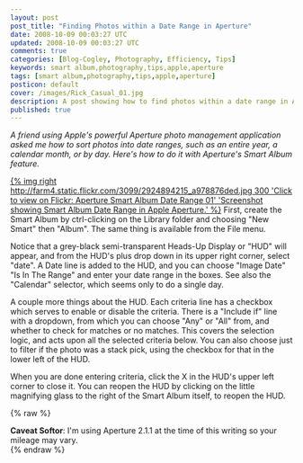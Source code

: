 ```yaml
---           
layout: post
post_title: "Finding Photos within a Date Range in Aperture"
date: 2008-10-09 00:03:27 UTC
updated: 2008-10-09 00:03:27 UTC
comments: true
categories: [Blog-Cogley, Photography, Efficiency, Tips]
keywords: smart album,photography,tips,apple,aperture
tags: [smart album,photography,tips,apple,aperture]
posticon: default
cover: /images/Rick_Casual_01.jpg
description: A post showing how to find photos within a date range in Apple Aperture, from Rick Cogley.
published: true
---
```


_A friend using Apple's powerful Aperture photo management application asked me how to sort photos into date ranges, such as an entire year, a calendar month, or by day. Here's how to do it with Aperture's Smart Album feature._

<!--more--> 

[{% img right http://farm4.static.flickr.com/3099/2924894215_a978876ded.jpg 300 'Click to view on Flickr: Aperture Smart Album Date Range 01' 'Screenshot showing Smart Album Date Range in Apple Aperture.' %}](http://www.flickr.com/photos/81796435@N00/2924894215) First, create the Smart Album by ctrl-clicking on the Library folder and choosing "New Smart" then "Album". The same thing is available from the File menu. 

Notice that a grey-black semi-transparent Heads-Up Display or "HUD" will appear, and from the HUD's plus drop down in its upper right corner, select "date". A Date line is added to the HUD, and you can choose "Image Date" "Is In The Range" and enter your date range in the boxes. See also the "Calendar" selector, which seems only to do a single day. 

A couple more things about the HUD. Each criteria line has a checkbox which serves to enable or disable the criteria. There is a "Include if" line with a dropdown, from which you can choose "Any" or "All" from, and whether to check for matches or no matches. This covers the selection logic, and acts upon all the selected criteria below. You can also choose just to filter if the photo was a stack pick, using the checkbox for that in the lower left of the HUD.

When you are done entering criteria, click the X in the HUD's upper left corner to close it. You can reopen the HUD by clicking on the little magnifying glass to the right of the Smart Album itself, to reopen the HUD. 

{% raw %}<div class="alert alert-error"><strong>Caveat Softor</strong>: I'm using Aperture 2.1.1 at the time of this writing so your mileage may vary.</div>{% endraw %}

